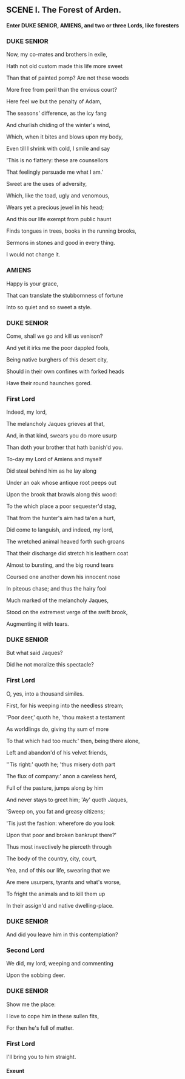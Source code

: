 ## SCENE I. The Forest of Arden.
#### Enter DUKE SENIOR, AMIENS, and two or three Lords, like foresters
### DUKE SENIOR
Now, my co-mates and brothers in exile,

Hath not old custom made this life more sweet

Than that of painted pomp? Are not these woods

More free from peril than the envious court?

Here feel we but the penalty of Adam,

The seasons' difference, as the icy fang

And churlish chiding of the winter's wind,

Which, when it bites and blows upon my body,

Even till I shrink with cold, I smile and say

'This is no flattery: these are counsellors

That feelingly persuade me what I am.'

Sweet are the uses of adversity,

Which, like the toad, ugly and venomous,

Wears yet a precious jewel in his head;

And this our life exempt from public haunt

Finds tongues in trees, books in the running brooks,

Sermons in stones and good in every thing.

I would not change it.

### AMIENS
Happy is your grace,

That can translate the stubbornness of fortune

Into so quiet and so sweet a style.

### DUKE SENIOR
Come, shall we go and kill us venison?

And yet it irks me the poor dappled fools,

Being native burghers of this desert city,

Should in their own confines with forked heads

Have their round haunches gored.

### First Lord
Indeed, my lord,

The melancholy Jaques grieves at that,

And, in that kind, swears you do more usurp

Than doth your brother that hath banish'd you.

To-day my Lord of Amiens and myself

Did steal behind him as he lay along

Under an oak whose antique root peeps out

Upon the brook that brawls along this wood:

To the which place a poor sequester'd stag,

That from the hunter's aim had ta'en a hurt,

Did come to languish, and indeed, my lord,

The wretched animal heaved forth such groans

That their discharge did stretch his leathern coat

Almost to bursting, and the big round tears

Coursed one another down his innocent nose

In piteous chase; and thus the hairy fool

Much marked of the melancholy Jaques,

Stood on the extremest verge of the swift brook,

Augmenting it with tears.

### DUKE SENIOR
But what said Jaques?

Did he not moralize this spectacle?

### First Lord
O, yes, into a thousand similes.

First, for his weeping into the needless stream;

'Poor deer,' quoth he, 'thou makest a testament

As worldlings do, giving thy sum of more

To that which had too much:' then, being there alone,

Left and abandon'd of his velvet friends,

''Tis right:' quoth he; 'thus misery doth part

The flux of company:' anon a careless herd,

Full of the pasture, jumps along by him

And never stays to greet him; 'Ay' quoth Jaques,

'Sweep on, you fat and greasy citizens;

'Tis just the fashion: wherefore do you look

Upon that poor and broken bankrupt there?'

Thus most invectively he pierceth through

The body of the country, city, court,

Yea, and of this our life, swearing that we

Are mere usurpers, tyrants and what's worse,

To fright the animals and to kill them up

In their assign'd and native dwelling-place.

### DUKE SENIOR
And did you leave him in this contemplation?

### Second Lord
We did, my lord, weeping and commenting

Upon the sobbing deer.

### DUKE SENIOR
Show me the place:

I love to cope him in these sullen fits,

For then he's full of matter.

### First Lord
I'll bring you to him straight.

#### Exeunt

